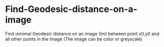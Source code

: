 # Find-Geodesic-distance-on-a-image
Find minimal Geodesic distance on an image (Im) between point x0,y0   and all other points in  the image (The image can be color or greyscale)
